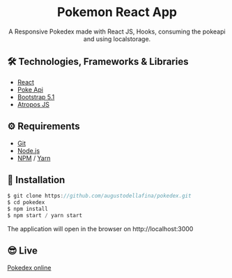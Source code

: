 # <div align="center"> Pokemon React App</div>
<p align="center">A Responsive Pokedex made with React JS, Hooks,  consuming the pokeapi and using localstorage.</p>

## 🛠️ Technologies, Frameworks & Libraries

<ul>
  <li><a href="https://reactjs.org/" target="_blank">React</a></li>
  <li><a href="https://pokeapi.co/" target="_blank">Poke Api</a></li>
  <li><a href="https://getbootstrap.com/" target="_blank">Bootstrap 5.1</a></li>
  <li><a href="https://atroposjs.com/" target="_blank">Atropos JS</a></li>
</ul>

## ⚙️ Requirements

<ul>
  <li><a href="https://git-scm.com/" target="_blank">Git</a></li>
  <li><a href="https://nodejs.org/en/" target="_blank">Node.js</a></li>
  <li><a href="https://www.npmjs.com/" target="_blank">NPM</a> / <a href="https://classic.yarnpkg.com/lang/en/docs/install/#mac-stable">Yarn</a></li>
</ul>

## 🚀 Installation

```javascript
$ git clone https://github.com/augustodellafina/pokedex.git
$ cd pokedex
$ npm install
$ npm start / yarn start
```

The application will open in the browser on http://localhost:3000

## 😎 Live
<a href="https://pokedex-psi-rouge.vercel.app" target="_blank">Pokedex online</a>
